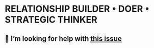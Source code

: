 # RELATIONSHIP BUILDER • DOER • STRATEGIC THINKER

## 🤔 I’m looking for help with [this issue](https://github.com/Daniel-Brewer/Daniel-Brewer.github.io/issues/3#issue-10724575282)


<!--
**gradyrobbins/gradyrobbins** is a ✨ _special_ ✨ repository because its `README.md` (this file) appears on your GitHub profile.
### Hi there 👋
Here are some ideas to get you started:
### - 🔭 I’m currently working on ...
1. Job hunting
2. Facilitate persistent data storage on [my front end capstone](https://github.com/gradyrobbins/fifty)
3. Exploring [web services provided by render.com](https://render.com/docs/web-services) towards that goal.  According to them: <br/>
```Web services are kept up and running at all times, with native SSL and HTTP/2 support. Add a persistent disk or custom domain. ```

- 🔭 I’m currently working on ...
- 🌱 I’m currently learning ...
- 👯 I’m looking to collaborate on ...

- 💬 Ask me about ...
- 📫 How to reach me: ...
- 😄 Pronouns: ...
- ⚡ Fun fact: ...


2. Exploratory learning => Stathunter's Tableau Tutorial for NSC
4. Exploratory learning => open source GIS repositories & tutorials for AMSR
5. Exploratory learning => Healthcare blue book for PJR
[ISFP-T](https://www.16personalities.com/isfp-personality) -->

